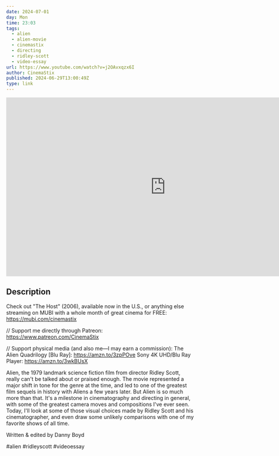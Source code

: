 ```yaml
---
date: 2024-07-01
day: Mon
time: 23:03
tags:
  - alien
  - alien-movie
  - cinemastix
  - directing
  - ridley-scott
  - video-essay
url: https://www.youtube.com/watch?v=j2OAvxqzx6I
author: CinemaStix
published: 2024-06-29T13:00:49Z
type: link
---
```


<iframe width="854" height="480" src="https://www.youtube.com/embed/j2OAvxqzx6I" frameborder="0" allowfullscreen></iframe>

## Description
Check out "The Host" (2006), available now in the U.S., or anything else streaming on MUBI with a whole month of great cinema for FREE: https://mubi.com/cinemastix

// Support me directly through Patreon: https://www.patreon.com/CinemaStix

// Support physical media (and also me—I may earn a commission):
The Alien Quadrilogy [Blu Ray]: https://amzn.to/3zpPOve
Sony 4K UHD/Blu Ray Player: https://amzn.to/3wkBUsX

Alien, the 1979 landmark science fiction film from director Ridley Scott, really can't be talked about or praised enough. The movie represented a major shift in tone for the genre at the time, and led to one of the greatest film sequels in history with Aliens a few years later. But Alien is so much more than that. It's a milestone in cinematography and directing in general, with some of the greatest camera moves and compositions I've ever seen. Today, I'll look at some of those visual choices made by Ridley Scott and his cinematographer, and even draw some unlikely comparisons with one of my favorite shows of all time.

Written & edited by Danny Boyd

#alien #ridleyscott #videoessay